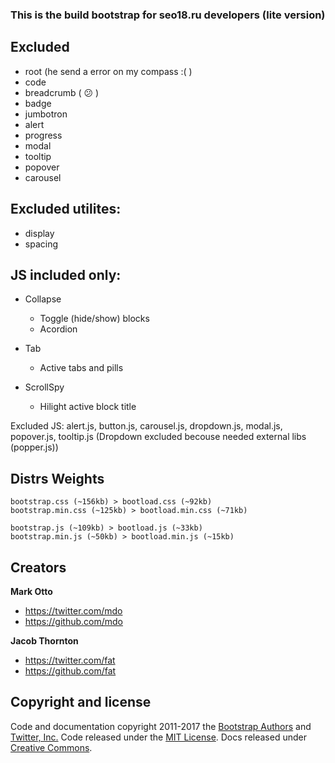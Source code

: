 
### This is the build bootstrap for seo18.ru developers  (lite version)

## Excluded

- root (he send a error on my compass :( )
- code
- breadcrumb ( :confused: )
- badge
- jumbotron
- alert
- progress
- modal
- tooltip
- popover
- carousel

## Excluded utilites:

- display
- spacing

## JS included only:

- Collapse
    - Toggle (hide/show) blocks
    - Acordion

- Tab
    - Active tabs and pills

- ScrollSpy
    - Hilight active block title

Excluded JS: alert.js, button.js, carousel.js, dropdown.js, modal.js, popover.js, tooltip.js (Dropdown excluded becouse needed external libs (popper.js))

## Distrs Weights
```
bootstrap.css (~156kb) > bootload.css (~92kb)
bootstrap.min.css (~125kb) > bootload.min.css (~71kb)

bootstrap.js (~109kb) > bootload.js (~33kb)
bootstrap.min.js (~50kb) > bootload.min.js (~15kb)
```

## Creators

**Mark Otto**

- <https://twitter.com/mdo>
- <https://github.com/mdo>

**Jacob Thornton**

- <https://twitter.com/fat>
- <https://github.com/fat>


## Copyright and license

Code and documentation copyright 2011-2017 the [Bootstrap Authors](https://github.com/twbs/bootstrap/graphs/contributors) and [Twitter, Inc.](https://twitter.com) Code released under the [MIT License](https://github.com/twbs/bootstrap/blob/master/LICENSE). Docs released under [Creative Commons](https://github.com/twbs/bootstrap/blob/master/docs/LICENSE).
